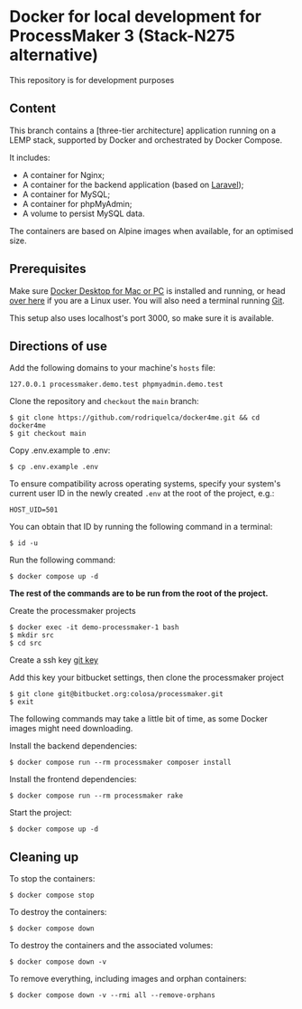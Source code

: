 # Docker for local development for ProcessMaker 3 (Stack-N275 alternative)

This repository is for development purposes

## Content

This branch contains a [three-tier architecture] application running on a LEMP stack, supported by Docker and orchestrated by Docker Compose.

It includes:

* A container for Nginx;
* A container for the backend application (based on [Laravel](https://laravel.com/));
* A container for MySQL;
* A container for phpMyAdmin;
* A volume to persist MySQL data.

The containers are based on Alpine images when available, for an optimised size.

## Prerequisites

Make sure [Docker Desktop for Mac or PC](https://www.docker.com/products/docker-desktop) is installed and running, or head [over here](https://docs.docker.com/install/) if you are a Linux user. You will also need a terminal running [Git](https://git-scm.com/).

This setup also uses localhost's port 3000, so make sure it is available.

## Directions of use

Add the following domains to your machine's `hosts` file:

```
127.0.0.1 processmaker.demo.test phpmyadmin.demo.test
```

Clone the repository and `checkout` the `main` branch:

```
$ git clone https://github.com/rodriquelca/docker4me.git && cd docker4me
$ git checkout main
```

Copy .env.example to .env:

```
$ cp .env.example .env

```
To ensure compatibility across operating systems, specify your system's current user ID in the newly created `.env` at the root of the project, e.g.:

```
HOST_UID=501
```

You can obtain that ID by running the following command in a terminal:

```
$ id -u
```

Run the following command:
```
$ docker compose up -d
```

**The rest of the commands are to be run from the root of the project.**

Create the processmaker projects
```
$ docker exec -it demo-processmaker-1 bash
$ mkdir src
$ cd src
```
Create a ssh key [git key](https://docs.github.com/en/authentication/connecting-to-github-with-ssh/generating-a-new-ssh-key-and-adding-it-to-the-ssh-agent)

Add this key your bitbucket settings, then clone the processmaker project
```
$ git clone git@bitbucket.org:colosa/processmaker.git
$ exit
```


The following commands may take a little bit of time, as some Docker images might need downloading.

Install the backend dependencies:

```
$ docker compose run --rm processmaker composer install
```

Install the frontend dependencies:

```
$ docker compose run --rm processmaker rake
```

Start the project:

``` 
$ docker compose up -d
```




## Cleaning up

To stop the containers:

```
$ docker compose stop
```

To destroy the containers:

```
$ docker compose down
```

To destroy the containers and the associated volumes:

```
$ docker compose down -v
```

To remove everything, including images and orphan containers:

```
$ docker compose down -v --rmi all --remove-orphans
```
